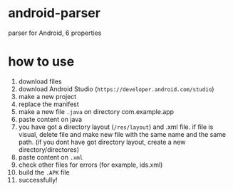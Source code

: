 # android-parser
parser for Android, 6 properties

# how to use
1. download files
2. download Android Studio (`https://developer.android.com/studio`)
3. make a new project
4. replace the manifest
5. make a new file `.java` on directory com.example.app
6. paste content on java
7. you have got a directory layout (`/res/layout`) and .xml file. if file is visual, delete file and make new file with the same name and the same path. (if you dont have got directory layout, create a new directory/directores)
8. paste content on `.xml`
9. check other files for errors (for example, ids.xml)
10. build the `.APK` file
11. successfully!
